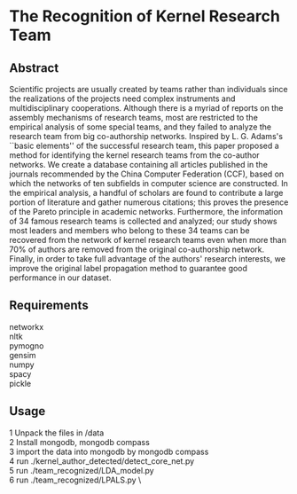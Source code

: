The Recognition of Kernel Research Team
===============
Abstract
-----------
Scientific projects are usually created by teams rather than individuals since the realizations of the projects need complex instruments and multidisciplinary cooperations. Although there is a myriad of reports on the assembly mechanisms of research teams, most are restricted to the empirical analysis of some special teams, and they failed to analyze the research team from big co-authorship networks. Inspired by L. G. Adams's ``basic elements'' of the successful research team, this paper proposed a method for identifying the kernel research teams from the co-author networks. We create a database containing all articles published in the journals recommended by the China Computer Federation (CCF), based on which the networks of ten subfields in computer science are constructed. In the empirical analysis, a handful of scholars are found to contribute a large portion of literature and gather numerous citations; this proves the presence of the Pareto principle in academic networks. Furthermore, the information of $34$ famous research teams is collected and analyzed; our study shows most leaders and members who belong to these $34$ teams can be recovered from the network of kernel research teams even when more than $70\%$ of authors are removed from the original co-authorship network. Finally, in order to take full advantage of the authors' research interests, we improve the original label propagation method to guarantee good performance in our dataset.

Requirements
-----------
networkx \
nltk \
pymogno \
gensim \
numpy \
spacy \
pickle

Usage
----------
1 Unpack the files in /data \
2 Install mongodb, mongodb compass \
3 import the data into mongodb by mongodb compass \
4 run ./kernel_author_detected/detect_core_net.py \
5 run ./team_recognized/LDA_model.py \
6 run ./team_recognized/LPALS.py \
